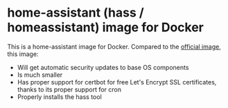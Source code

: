 # home-assistant (hass / homeassistant) image for Docker

This is a home-assistant image for Docker.  Compared to the 
[official image](http://hub.docker.com/r/homeassistant/home-assistant),
this image:

 - Will get automatic security updates to base OS components
 - Is much smaller
 - Has proper support for certbot for free Let's Encrypt SSL
   certificates, thanks to its proper support for cron
 - Properly installs the hass tool
 
   
 
